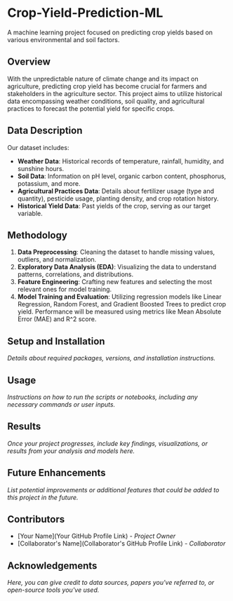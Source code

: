 # Crop-Yield-Prediction-ML
A machine learning project focused on predicting crop yields based on various environmental and soil factors.

## Overview
With the unpredictable nature of climate change and its impact on agriculture, predicting crop yield has become crucial for farmers and stakeholders in the agriculture sector. This project aims to utilize historical data encompassing weather conditions, soil quality, and agricultural practices to forecast the potential yield for specific crops.

## Data Description
Our dataset includes:

- **Weather Data**: Historical records of temperature, rainfall, humidity, and sunshine hours.
- **Soil Data**: Information on pH level, organic carbon content, phosphorus, potassium, and more.
- **Agricultural Practices Data**: Details about fertilizer usage (type and quantity), pesticide usage, planting density, and crop rotation history.
- **Historical Yield Data**: Past yields of the crop, serving as our target variable.

## Methodology
1. **Data Preprocessing**: Cleaning the dataset to handle missing values, outliers, and normalization.
2. **Exploratory Data Analysis (EDA)**: Visualizing the data to understand patterns, correlations, and distributions.
3. **Feature Engineering**: Crafting new features and selecting the most relevant ones for model training.
4. **Model Training and Evaluation**: Utilizing regression models like Linear Regression, Random Forest, and Gradient Boosted Trees to predict crop yield. Performance will be measured using metrics like Mean Absolute Error (MAE) and R^2 score.

## Setup and Installation
*Details about required packages, versions, and installation instructions.*

## Usage
*Instructions on how to run the scripts or notebooks, including any necessary commands or user inputs.*

## Results
*Once your project progresses, include key findings, visualizations, or results from your analysis and models here.*

## Future Enhancements
*List potential improvements or additional features that could be added to this project in the future.*

## Contributors
- [Your Name](Your GitHub Profile Link) - *Project Owner*
- [Collaborator's Name](Collaborator's GitHub Profile Link) - *Collaborator*

## Acknowledgements
*Here, you can give credit to data sources, papers you've referred to, or open-source tools you've used.*


